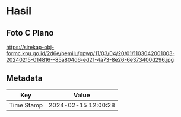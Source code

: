 # Hasil

## Foto C Plano

https://sirekap-obj-formc.kpu.go.id/2d6e/pemilu/ppwp/11/03/04/20/01/1103042001003-20240215-014816--85a804d6-ed21-4a73-8e26-6e373400d296.jpg


## Metadata

| Key        | Value               |
| ---------- | ------------------- |
| Time Stamp | 2024-02-15 12:00:28 |



